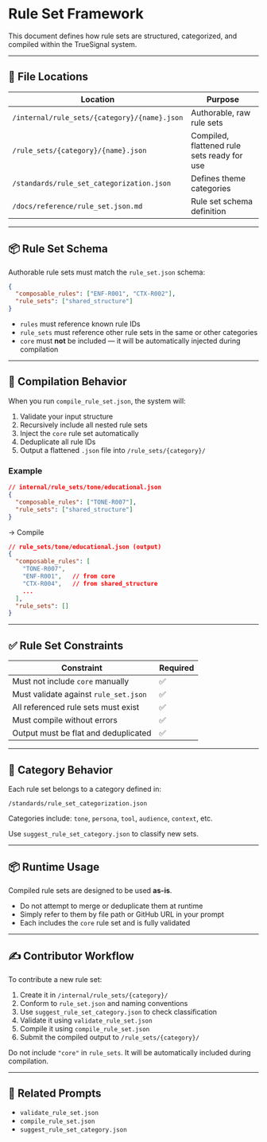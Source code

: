 # Rule Set Framework

This document defines how rule sets are structured, categorized, and compiled within the TrueSignal system.

---

## 📁 File Locations

| Location | Purpose |
|----------|---------|
| `/internal/rule_sets/{category}/{name}.json` | Authorable, raw rule sets |
| `/rule_sets/{category}/{name}.json` | Compiled, flattened rule sets ready for use |
| `/standards/rule_set_categorization.json` | Defines theme categories |
| `/docs/reference/rule_set.json.md` | Rule set schema definition |

---

## 📦 Rule Set Schema

Authorable rule sets must match the `rule_set.json` schema:

```json
{
  "composable_rules": ["ENF-R001", "CTX-R002"],
  "rule_sets": ["shared_structure"]
}
```

- `rules` must reference known rule IDs
- `rule_sets` must reference other rule sets in the same or other categories
- `core` must **not** be included — it will be automatically injected during compilation

---

## 🧠 Compilation Behavior

When you run `compile_rule_set.json`, the system will:

1. Validate your input structure
2. Recursively include all nested rule sets
3. Inject the `core` rule set automatically
4. Deduplicate all rule IDs
5. Output a flattened `.json` file into `/rule_sets/{category}/`

### Example

```json
// internal/rule_sets/tone/educational.json
{
  "composable_rules": ["TONE-R007"],
  "rule_sets": ["shared_structure"]
}
```

→ Compile

```json
// rule_sets/tone/educational.json (output)
{
  "composable_rules": [
    "TONE-R007",
    "ENF-R001",   // from core
    "CTX-R004",   // from shared_structure
    ...
  ],
  "rule_sets": []
}
```

---

## ✅ Rule Set Constraints

| Constraint | Required |
|------------|----------|
| Must not include `core` manually | ✅ |
| Must validate against `rule_set.json` | ✅ |
| All referenced rule sets must exist | ✅ |
| Must compile without errors | ✅ |
| Output must be flat and deduplicated | ✅ |

---

## 🔁 Category Behavior

Each rule set belongs to a category defined in:
```
/standards/rule_set_categorization.json
```

Categories include: `tone`, `persona`, `tool`, `audience`, `context`, etc.

Use `suggest_rule_set_category.json` to classify new sets.


---

## 📦 Runtime Usage

Compiled rule sets are designed to be used **as-is**.

- Do not attempt to merge or deduplicate them at runtime
- Simply refer to them by file path or GitHub URL in your prompt
- Each includes the `core` rule set and is fully validated


---

## ✍️ Contributor Workflow

To contribute a new rule set:

1. Create it in `/internal/rule_sets/{category}/`
2. Conform to `rule_set.json` and naming conventions
3. Use `suggest_rule_set_category.json` to check classification
4. Validate it using `validate_rule_set.json`
5. Compile it using `compile_rule_set.json`
6. Submit the compiled output to `/rule_sets/{category}/`

Do not include `"core"` in `rule_sets`. It will be automatically included during compilation.

---

## 🔗 Related Prompts

- `validate_rule_set.json`
- `compile_rule_set.json`
- `suggest_rule_set_category.json`
